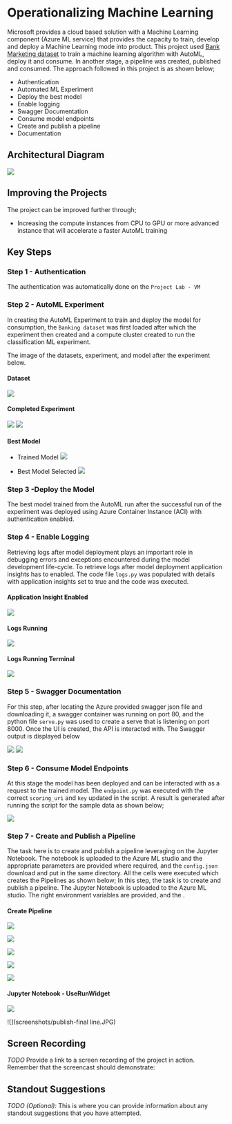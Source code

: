 # Operationalizing Machine Learning

Microsoft provides a cloud based solution with a Machine Learning component (Azure ML service) that provides the capacity to train, develop and deploy a Machine Learning mode into product. This project used <a href='https://automlsamplenotebookdata.blob.core.windows.net/automl-sample-notebook-data/bankmarketing_train.csv'>Bank Marketing dataset</a> to train a machine learning algorithm with AutoML, deploy it and consume. In another stage, a pipeline was created, published and consumed. The approach followed in this project is as shown below;

* Authentication
* Automated ML Experiment
* Deploy the best model
* Enable logging
* Swagger Documentation
* Consume model endpoints
* Create and publish a pipeline
* Documentation

## Architectural Diagram
![](screenshots/archietecture.JPG) 

## Improving the Projects

The project can be improved further through;
* Increasing the compute instances from CPU to GPU or more advanced instance that will accelerate a faster AutoML training


## Key Steps
### Step 1 - Authentication

The authentication was automatically done on the `Project Lab - VM` 

### Step 2 - AutoML Experiment

In creating the AutoML Experiment to train and deploy the model for consumption, the `Banking dataset` was first loaded after which the experiment then created and a compute cluster created to run the classification ML experiment.

The image of the datasets, experiment, and model after the experiment below.

#### Dataset
![](screenshots/dataset.JPG) 

#### Completed Experiment

![](screenshots/experiment1.JPG) 
![](screenshots/experimentcompleted.JPG) 

#### Best Model
* Trained Model
![](screenshots/bestmodel.JPG) 

* Best Model Selected
![](screenshots/bestmodel1.JPG) 


### Step 3 -Deploy the Model 

The best model trained from the AutoML run after the successful run of the experiment was deployed using Azure Container Instance (ACI) with authentication enabled.


### Step 4 - Enable Logging
Retrieving logs after model deployment plays an important role in debugging errors and exceptions encountered during the model development life-cycle. To retrieve logs after model deployment application insights has to enabled. The code file `logs.py` was populated with details with application insights set to true and the code was executed.

#### Application Insight Enabled

![](screenshots/applicationinsight.JPG)


#### Logs Running

![](screenshots/applicationinsight2.JPG)

#### Logs Running Terminal

![](screenshots/logsrunning.JPG)

### Step 5 - Swagger Documentation

For this step, after locating the Azure provided swagger json file and downloading it, a swagger container was running on port 80, and the python file `serve.py` was used to create a serve that is listening on port 8000. Once the UI is created, the API is interacted with. The Swagger output is displayed below

![](screenshots/swagger_1.JPG)
![](screenshots/swagger_4.JPG)


### Step 6 - Consume Model Endpoints

At this stage the model has been deployed and can be interacted with as a request to the trained model. The `endpoint.py` was executed with the correct `scoring_uri` and `key` updated in the script. A result is generated after running the script for the sample data as shown below;

![](screenshots/consume.JPG)

### Step 7 -  Create and Publish a Pipeline
The task here is to create and publish a pipeline leveraging on the Jupyter Notebook. The notebook is uploaded to the Azure ML studio and the appropriate parameters are provided where required, and the `config.json` download and put in the same directory. All the cells were executed which creates the Pipelines as shown below;
In this step, the task is to create and publish a pipeline. The Jupyter Notebook is uploaded to the Azure ML studio. The right environment variables are provided, and the .

#### Create Pipeline

![](screenshots/pipeline1.JPG)

![](screenshots/pipeline2.JPG)

![](screenshots/pipeline3.JPG)

![](screenshots/pipeline4.JPG)

![](screenshots/pipeline5.JPG)

#### Jupyter Notebook - UseRunWidget

![](screenshots/Jupiter-notebook.JPG)

![](screenshots/publish-final line.JPG)



## Screen Recording
*TODO* Provide a link to a screen recording of the project in action. Remember that the screencast should demonstrate:

## Standout Suggestions
*TODO (Optional):* This is where you can provide information about any standout suggestions that you have attempted.
